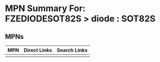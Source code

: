 



# MPN Summary For: FZEDIODESOT82S > diode : SOT82S

## MPNs
  

|MPN|Direct Links|Search Links|
| :--- | :--- | :--- |
||||
